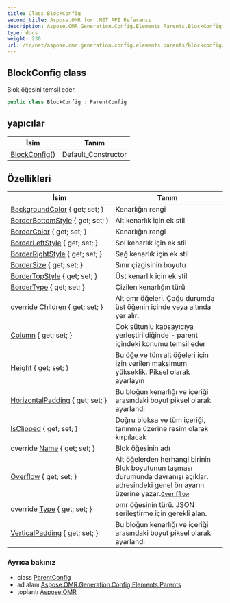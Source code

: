 ```yaml
---
title: Class BlockConfig
second_title: Aspose.OMR for .NET API Referansı
description: Aspose.OMR.Generation.Config.Elements.Parents.BlockConfig sınıf. Blok öğesini temsil eder.
type: docs
weight: 230
url: /tr/net/aspose.omr.generation.config.elements.parents/blockconfig/
---
```

## BlockConfig class

Blok öğesini temsil eder.

```csharp
public class BlockConfig : ParentConfig
```

## yapıcılar

| İsim | Tanım |
| --- | --- |
| [BlockConfig](blockconfig/)() | Default_Constructor |

## Özellikleri

| İsim | Tanım |
| --- | --- |
| [BackgroundColor](../../aspose.omr.generation.config.elements.parents/blockconfig/backgroundcolor/) { get; set; } | Kenarlığın rengi |
| [BorderBottomStyle](../../aspose.omr.generation.config.elements.parents/blockconfig/borderbottomstyle/) { get; set; } | Alt kenarlık için ek stil |
| [BorderColor](../../aspose.omr.generation.config.elements.parents/blockconfig/bordercolor/) { get; set; } | Kenarlığın rengi |
| [BorderLeftStyle](../../aspose.omr.generation.config.elements.parents/blockconfig/borderleftstyle/) { get; set; } | Sol kenarlık için ek stil |
| [BorderRightStyle](../../aspose.omr.generation.config.elements.parents/blockconfig/borderrightstyle/) { get; set; } | Sağ kenarlık için ek stil |
| [BorderSize](../../aspose.omr.generation.config.elements.parents/blockconfig/bordersize/) { get; set; } | Sınır çizgisinin boyutu |
| [BorderTopStyle](../../aspose.omr.generation.config.elements.parents/blockconfig/bordertopstyle/) { get; set; } | Üst kenarlık için ek stil |
| [BorderType](../../aspose.omr.generation.config.elements.parents/blockconfig/bordertype/) { get; set; } | Çizilen kenarlığın türü |
| override [Children](../../aspose.omr.generation.config.elements.parents/blockconfig/children/) { get; set; } | Alt omr öğeleri. Çoğu durumda üst öğenin içinde veya altında yer alır. |
| [Column](../../aspose.omr.generation.config.elements.parents/blockconfig/column/) { get; set; } | Çok sütunlu kapsayıcıya yerleştirildiğinde - parent içindeki konumu temsil eder |
| [Height](../../aspose.omr.generation.config.elements.parents/blockconfig/height/) { get; set; } | Bu öğe ve tüm alt öğeleri için izin verilen maksimum yükseklik. Piksel olarak ayarlayın |
| [HorizontalPadding](../../aspose.omr.generation.config.elements.parents/blockconfig/horizontalpadding/) { get; set; } | Bu bloğun kenarlığı ve içeriği arasındaki boyut piksel olarak ayarlandı |
| [IsClipped](../../aspose.omr.generation.config.elements.parents/blockconfig/isclipped/) { get; set; } | Doğru bloksa ve tüm içeriği, tanınma üzerine resim olarak kırpılacak |
| override [Name](../../aspose.omr.generation.config.elements.parents/blockconfig/name/) { get; set; } | Blok öğesinin adı |
| [Overflow](../../aspose.omr.generation.config.elements.parents/blockconfig/overflow/) { get; set; } | Alt öğelerden herhangi birinin Blok boyutunun taşması durumunda davranışı açıklar. adresindeki genel ön ayarın üzerine yazar.[`Overflow`](../../aspose.omr.generation/globalpagesettings/overflow/) |
| override [Type](../../aspose.omr.generation.config.elements.parents/blockconfig/type/) { get; set; } | omr öğesinin türü. JSON serileştirme için gerekli alan. |
| [VerticalPadding](../../aspose.omr.generation.config.elements.parents/blockconfig/verticalpadding/) { get; set; } | Bu bloğun kenarlığı ve içeriği arasındaki boyut piksel olarak ayarlandı |

### Ayrıca bakınız

* class [ParentConfig](../../aspose.omr.generation.config/parentconfig/)
* ad alanı [Aspose.OMR.Generation.Config.Elements.Parents](../../aspose.omr.generation.config.elements.parents/)
* toplantı [Aspose.OMR](../../)


